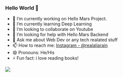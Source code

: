 ### Hello World 👋


- 🔭 I’m currently working on Hello Mars Project.
- 🌱 I’m currently learning Deep Learning
- 👯 I’m looking to collaborate on Youtube
- 🤔 I’m looking for help with Hello Mars Backend
- 💬 Ask me about Web Dev or any tech realated stuff 
- 📫 How to reach me: [Instagram - @realaliarain](http://instagram.com/realaliarain) 
- 😄 Pronouns: He/His
- ⚡ Fun fact: i love reading books!


<img src="https://github-readme-stats.vercel.app/api?username=aliarain&show_icons=true&theme=dark">
